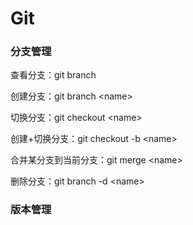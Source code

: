 # Git

### 分支管理

查看分支：git branch

创建分支：git branch \<name>

切换分支：git checkout \<name>

创建+切换分支：git checkout -b \<name>

合并某分支到当前分支：git merge \<name>

删除分支：git branch -d \<name>

### 版本管理
